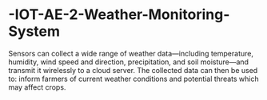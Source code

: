 # -IOT-AE-2-Weather-Monitoring-System
Sensors can collect a wide range of weather data—including temperature, humidity, wind speed and direction, precipitation, and soil moisture—and transmit it wirelessly to a cloud server. The collected data can then be used to: inform farmers of current weather conditions and potential threats which may affect crops.
